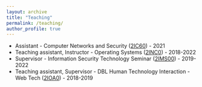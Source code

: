 ```yaml
---
layout: archive
title: "Teaching"
permalink: /teaching/
author_profile: true
---
```


  * Assistant - Computer Networks and Security (<a href="https://canvas.tue.nl/courses/18910" target="_blank">2IC60</a>) - 2021
  * Teaching assistant, Instructor - Operating Systems (<a href="https://canvas.tue.nl/courses/18924" target="_blank">2INC0</a>) - 2018-2022
  * Supervisor - Information Security Technology Seminar (<a href="https://canvas.tue.nl/courses/19272" target="_blank">2IMS00</a>) - 2019-2022
  * Teaching assistant, Supervisor - DBL Human Technology Interaction - Web Tech (<a href="https://canvas.tue.nl/courses/6672" target="_blank">2IOA0</a>) - 2018-2019



